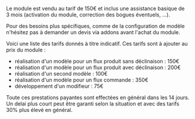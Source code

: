 Le module est vendu au tarif de 150€ et inclus une assistance basique de 3 mois (activation du module, correction des bogues éventuels, …).

Pour des besoins plus spécifiques, comme de la configuration de modèle n'hésitez pas à demander un devis via addons avant l'achat du module.

Voici une liste des tarifs donnés à titre indicatif. Ces tarifs sont à ajouter au prix du module :
* réalisation d'un modèle pour un flux produit sans déclinaison : 150€
* réalisation d'un modèle pour un flux produit avec déclinaison : 200€
* réalisation d'un second modèle : 100€
* réalisation d'un modèle pour un flux commande : 350€
* développement d'un modifieur : 75€

Toute ces prestations payantes sont effectées en général dans les 14 jours. Un delai plus court peut être garanti selon la situation et avec des tarifs 30% plus élevé en général.
